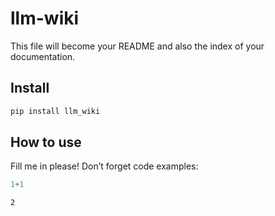 # llm-wiki

<!-- WARNING: THIS FILE WAS AUTOGENERATED! DO NOT EDIT! -->

This file will become your README and also the index of your
documentation.

## Install

``` sh
pip install llm_wiki
```

## How to use

Fill me in please! Don’t forget code examples:

``` python
1+1
```

    2
